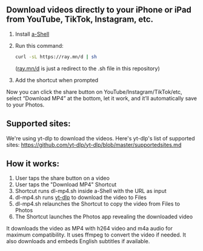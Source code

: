 ## Download videos directly to your iPhone or iPad from YouTube, TikTok, Instagram, etc.

1. Install [a-Shell](https://apps.apple.com/us/app/a-shell/id1473805438)

2. Run this command:

   ```bash
   curl -sL https://ray.mn/d | sh
   ```
   ([ray.mn/d](https://ray.mn/d) is just a redirect to the .sh file in this repository)

3. Add the shortcut when prompted

Now you can click the share button on YouTube/Instagram/TikTok/etc, select “Download MP4” at the bottom, let it work, and it’ll automatically save to your Photos.

## Supported sites:
We're using yt-dlp to download the videos. Here's yt-dlp's list of supported sites: 
https://github.com/yt-dlp/yt-dlp/blob/master/supportedsites.md

## How it works:

1. User taps the share button on a video
2. User taps the "Download MP4" Shortcut
3. Shortcut runs dl-mp4.sh inside a-Shell with the URL as input
4. dl-mp4.sh runs [yt-dlp](https://github.com/yt-dlp/yt-dlp) to download the video to Files
5. dl-mp4.sh relaunches the Shortcut to copy the video from Files to Photos
6. The Shortcut launches the Photos app revealing the downloaded video

It downloads the video as MP4 with h264 video and m4a audio for maximum compatibility. It uses ffmpeg to convert the video if needed. It also downloads and embeds English subtitles if available.
